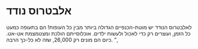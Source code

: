 # אלבטרוס נודד

לאלבטרוס הנודד יש מוטת-הכנפיים הגדולה ביותר מבין כל העופות! הם בתעופה כמעט כל
הזמן, ועוצרים רק כדי לאכול ולעשות ילדים. אוכלוסייתם הולכת ומצטמצמת אט-אט. כיום
הם מונים רק 26,000, שזה לא כל-כך הרבה. ",
